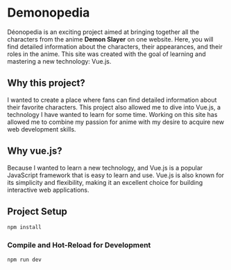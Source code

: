 # Demonopedia

Déonopedia is an exciting project aimed at bringing together all the characters from the anime **Demon Slayer** on one website. Here, you will find detailed information about the characters, their appearances, and their roles in the anime. This site was created with the goal of learning and mastering a new technology: Vue.js.

## Why this project?

I wanted to create a place where fans can find detailed information about their favorite characters. This project also allowed me to dive into Vue.js, a technology I have wanted to learn for some time. Working on this site has allowed me to combine my passion for anime with my desire to acquire new web development skills.

## Why vue.js?

Because I wanted to learn a new technology, and Vue.js is a popular JavaScript framework that is easy to learn and use. Vue.js is also known for its simplicity and flexibility, making it an excellent choice for building interactive web applications.

## Project Setup

```sh
npm install
```

### Compile and Hot-Reload for Development

```sh
npm run dev
```
